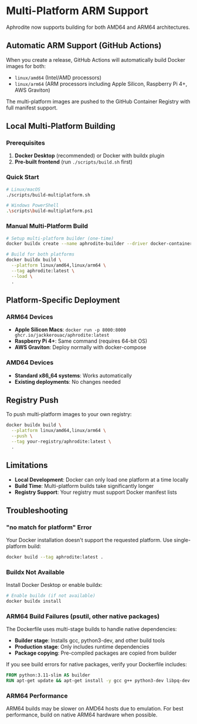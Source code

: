 # Multi-Platform ARM Support

Aphrodite now supports building for both AMD64 and ARM64 architectures.

## Automatic ARM Support (GitHub Actions)

When you create a release, GitHub Actions will automatically build Docker images for both:
- `linux/amd64` (Intel/AMD processors)
- `linux/arm64` (ARM processors including Apple Silicon, Raspberry Pi 4+, AWS Graviton)

The multi-platform images are pushed to the GitHub Container Registry with full manifest support.

## Local Multi-Platform Building

### Prerequisites

1. **Docker Desktop** (recommended) or Docker with buildx plugin
2. **Pre-built frontend** (run `./scripts/build.sh` first)

### Quick Start

```bash
# Linux/macOS
./scripts/build-multiplatform.sh

# Windows PowerShell
.\scripts\build-multiplatform.ps1
```

### Manual Multi-Platform Build

```bash
# Setup multi-platform builder (one-time)
docker buildx create --name aphrodite-builder --driver docker-container --use

# Build for both platforms
docker buildx build \
  --platform linux/amd64,linux/arm64 \
  --tag aphrodite:latest \
  --load \
  .
```

## Platform-Specific Deployment

### ARM64 Devices
- **Apple Silicon Macs**: `docker run -p 8000:8000 ghcr.io/jackkerouac/aphrodite:latest`
- **Raspberry Pi 4+**: Same command (requires 64-bit OS)
- **AWS Graviton**: Deploy normally with docker-compose

### AMD64 Devices
- **Standard x86_64 systems**: Works automatically
- **Existing deployments**: No changes needed

## Registry Push

To push multi-platform images to your own registry:

```bash
docker buildx build \
  --platform linux/amd64,linux/arm64 \
  --push \
  --tag your-registry/aphrodite:latest \
  .
```

## Limitations

- **Local Development**: Docker can only load one platform at a time locally
- **Build Time**: Multi-platform builds take significantly longer
- **Registry Support**: Your registry must support Docker manifest lists

## Troubleshooting

### "no match for platform" Error
Your Docker installation doesn't support the requested platform. Use single-platform build:
```bash
docker build --tag aphrodite:latest .
```

### Buildx Not Available
Install Docker Desktop or enable buildx:
```bash
# Enable buildx (if not available)
docker buildx install
```

### ARM64 Build Failures (psutil, other native packages)
The Dockerfile uses multi-stage builds to handle native dependencies:
- **Builder stage**: Installs gcc, python3-dev, and other build tools
- **Production stage**: Only includes runtime dependencies
- **Package copying**: Pre-compiled packages are copied from builder

If you see build errors for native packages, verify your Dockerfile includes:
```dockerfile
FROM python:3.11-slim AS builder
RUN apt-get update && apt-get install -y gcc g++ python3-dev libpq-dev
```

### ARM64 Performance
ARM64 builds may be slower on AMD64 hosts due to emulation. For best performance, build on native ARM64 hardware when possible.
